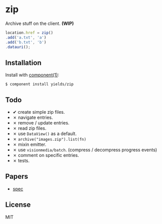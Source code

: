 # zip

  Archive stuff on the client. __(WIP)__

  ```js
location.href = zip()
  .add('a.txt', 'a')
  .add('b.txt', 'b')
  .datauri();
  ```

## Installation

  Install with [component(1)](http://component.io):

    $ component install yields/zip

## Todo

  - ✔ create simple zip files.
  - ✗ navigate entries.
  - ✗ remove / update entries.
  - ✗ read zip files.
  - ✗ use `DataView()` as a default.
  - ✗ `archive("images.zip").list(fn)`
  - ✗ mixin emitter.
  - ✗ use `visionmedia/batch`. (compress / decompress progress events)
  - ✗ comment on specific entries.
  - ✗ tests.

## Papers

  - [spec](http://www.pkware.com/documents/casestudies/APPNOTE.TXT)

## License

  MIT
